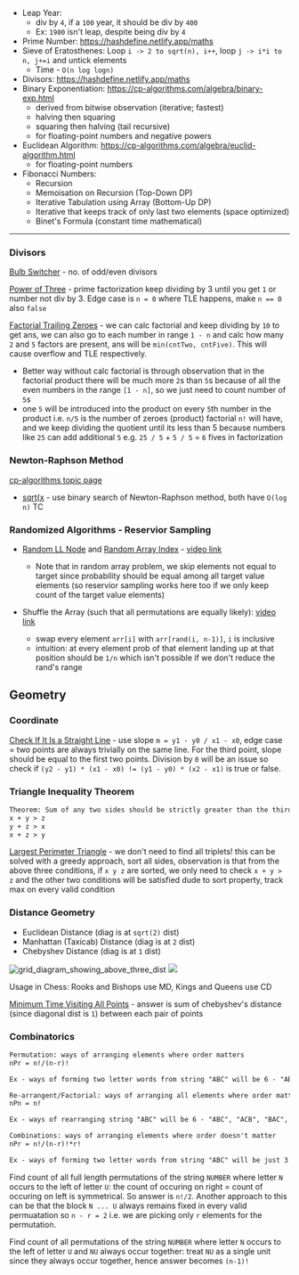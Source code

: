 - Leap Year:
  - div by `4`, if a `100` year, it should be div by `400`
  - Ex: `1900` isn't leap, despite being div by `4`
- Prime Number: https://hashdefine.netlify.app/maths
- Sieve of Eratosthenes: Loop `i -> 2 to sqrt(n), i++`, loop `j -> i*i to n, j+=i` and untick elements
  - Time - `O(n log logn)`
- Divisors: https://hashdefine.netlify.app/maths
- Binary Exponentiation: https://cp-algorithms.com/algebra/binary-exp.html
  - derived from bitwise observation (iterative; fastest)
  - halving then squaring
  - squaring then halving (tail recursive)
  - for floating-point numbers and negative powers  
- Euclidean Algorithm: https://cp-algorithms.com/algebra/euclid-algorithm.html
  - for floating-point numbers
- Fibonacci Numbers:
  - Recursion
  - Memoisation on Recursion (Top-Down DP)
  - Iterative Tabulation using Array (Bottom-Up DP)
  - Iterative that keeps track of only last two elements (space optimized)
  - Binet's Formula (constant time mathematical)

---
### Divisors

[Bulb Switcher](https://leetcode.com/problems/bulb-switcher/) - no. of odd/even divisors

[Power of Three](https://leetcode.com/problems/power-of-three/) - prime factorization keep dividing by 3 until you get `1` or number not div by 3. Edge case is `n = 0` where TLE happens, make `n == 0` also `false`

[Factorial Trailing Zeroes](https://leetcode.com/problems/factorial-trailing-zeroes/) - we can calc factorial and keep dividing by `10` to get ans, we can also go to each number in range `1 - n` and calc how many `2` and `5` factors are present, ans will be `min(cntTwo, cntFive)`. This will cause overflow and TLE respectively.
- Better way without calc factorial is through observation that in the factorial product there will be much more `2`s than `5`s because of all the even numbers in the range `[1 - n]`, so we just need to count number of `5`s
- one `5` will be introduced into the product on every `5`th number in the product i.e. `n/5` is the number of zeroes (product) factorial `n!` will have, and we keep dividing the quotient until its less than 5 because numbers like `25` can add additional `5` e.g. `25 / 5` + `5 / 5` = `6` fives in factorization

### Newton-Raphson Method
[cp-algorithms topic page](https://cp-algorithms.com/num_methods/roots_newton.html)

- [sqrt(x](https://leetcode.com/problems/sqrtx/) - use binary search of Newton-Raphson method, both have `O(log n)` TC

### Randomized Algorithms - Reservior Sampling
- [Random LL Node](https://leetcode.com/problems/linked-list-random-node/solutions/4650025/o-n-time-o-1-space-using-reservior-sampling-randomized-algorithm-c/) and [Random Array Index](https://leetcode.com/problems/random-pick-index/) - [video link](https://youtu.be/DWZqBN9efGg)
  - Note that in random array problem, we skip elements not equal to target since probability should be equal among all target value elements (so reservior sampling works here too if we only keep count of the target value elements)

- Shuffle the Array (such that all permutations are equally likely): [video link]( https://youtu.be/hSZARPLUSDM)
  - swap every element `arr[i]` with `arr[rand(i, n-1)]`, `i` is inclusive
  - intuition: at every element prob of that element landing up at that position should be `1/n` which isn't possible if we don't reduce the rand's range

## Geometry
### Coordinate
[Check If It Is a Straight Line](https://leetcode.com/problems/check-if-it-is-a-straight-line) - use slope `m = y1 - y0 / x1 - x0`, edge case = two points are always trivially on the same line. For the third point, slope should be equal to the first two points. Division by `0` will be an issue so check if `(y2 - y1) * (x1 - x0) != (y1 - y0) * (x2 - x1)`  is true or false.

### Triangle Inequality Theorem
```txt
Theorem: Sum of any two sides should be strictly greater than the third side inorder to form a triangle with them.
x + y > z
y + z > x
x + z > y
```
[Largest Perimeter Triangle](https://leetcode.com/problems/largest-perimeter-triangle/) - we don't need to find all triplets! this can be solved with a greedy approach, sort all sides, observation is that from the above three conditions, if `x y z` are sorted, we only need to check `x + y > z` and the other two conditions will be satisfied dude to sort property, track max on every valid condition

### Distance Geometry
- Euclidean Distance (diag is at `sqrt(2)` dist)
- Manhattan (Taxicab) Distance (diag is at `2` dist)
- Chebyshev Distance (diag is at `1` dist)

![grid_diagram_showing_above_three_dist](https://upload.wikimedia.org/wikipedia/commons/thumb/e/eb/Minkowski_distance_examples.svg/240px-Minkowski_distance_examples.svg.png)
![](https://iq.opengenus.org/content/images/2018/12/distance.jpg)

Usage in Chess: Rooks and Bishops use MD, Kings and Queens use CD

[Minimum Time Visiting All Points](https://leetcode.com/problems/minimum-time-visiting-all-points/) - answer is sum of chebyshev's distance (since diagonal dist is `1`) between each pair of points

### Combinatorics
```txt
Permutation: ways of arranging elements where order matters
nPr = n!/(n-r)!

Ex - ways of forming two letter words from string "ABC" will be 6 - "AB", "AC", "BA", "BC", "CA", "CB"

Re-arrangent/Factorial: ways of arranging all elements where order matters (generalized form of permuation where r = n)
nPn = n!

Ex - ways of rearranging string "ABC" will be 6 - "ABC", "ACB", "BAC", "BCA", "CAB", "CBA"

Combinations: ways of arranging elements where order doesn't matter
nPr = n!/(n-r)!*r!

Ex - ways of forming two letter words from string "ABC" will be just 3 - "AB", "AC", "BC". Since order doesn't matter, "AB" and "BA" are equivalent here.
```

Find count of all full length permutations of the string `NUMBER` where letter `N` occurs to the left of letter `U`:  the count of occuring on right = count of occuring on left is symmetrical. So answer is `n!/2`. Another approach to this can be that the block `N ... U` always remains fixed in every valid permuatation so `n - r = 2` i.e. we are picking only `r` elements for the permutation.

Find count of all permutations of the string `NUMBER` where letter `N` occurs to the left of letter `U` and `NU` always occur together: treat `NU` as a single unit since they always occur together, hence answer becomes `(n-1)!` 
